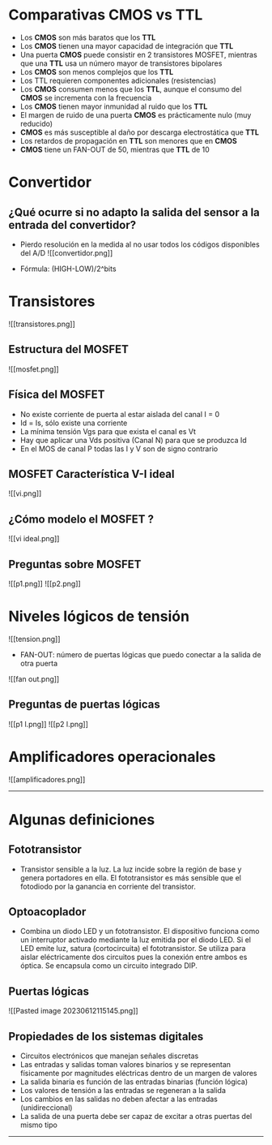 # Comparativas CMOS vs TTL

- Los **CMOS** son más baratos que los **TTL**
- Los **CMOS** tienen una mayor capacidad de integración que **TTL**
- Una puerta **CMOS** puede consistir en 2 transistores MOSFET, mientras que una **TTL** usa un número mayor de transistores bipolares
- Los **CMOS** son menos complejos que los **TTL**
- Los TTL requieren componentes adicionales (resistencias)
- Los **CMOS** consumen menos que los **TTL**, aunque el consumo del **CMOS** se incrementa con la frecuencia
- Los **CMOS** tienen mayor inmunidad al ruido que los **TTL**
- El margen de ruido de una puerta **CMOS** es prácticamente nulo (muy reducido)
- **CMOS** es más susceptible al daño por descarga electrostática que **TTL**
- Los retardos de propagación en **TTL** son menores que en **CMOS**
- **CMOS** tiene un FAN-OUT de 50, mientras que **TTL** de 10

# Convertidor

## ¿Qué ocurre si no adapto la salida del sensor a la entrada del convertidor?
- Pierdo resolución en la medida al no usar todos los códigos disponibles del A/D
![[convertidor.png]]

- Fórmula: (HIGH-LOW)/2^bits

# Transistores

![[transistores.png]]

## Estructura del MOSFET

![[mosfet.png]]


## Física del MOSFET

- No existe corriente de puerta al estar aislada del canal I = 0
- Id = Is, sólo existe una corriente
- La mínima tensión Vgs para que exista el canal es Vt
- Hay que aplicar una Vds positiva (Canal N) para que se produzca Id
- En el MOS de canal P todas las I y V son de signo contrario

## MOSFET Característica V-I ideal

![[vi.png]]

## ¿Cómo modelo el MOSFET ?

![[vi ideal.png]]

## Preguntas sobre MOSFET

![[p1.png]]
![[p2.png]]


# Niveles lógicos de tensión

![[tension.png]]

- FAN-OUT: número de puertas lógicas que puedo conectar a la salida de otra puerta

![[fan out.png]]

## Preguntas de puertas lógicas

![[p1 l.png]]
![[p2 l.png]]

# Amplificadores operacionales

![[amplificadores.png]]


---

# Algunas definiciones

## Fototransistor
- Transistor sensible a la luz. La luz incide sobre la región de base y genera portadores en ella. El fototransistor es más sensible que el fotodiodo por la ganancia en corriente del transistor.

## Optoacoplador
- Combina un diodo LED y un fototransistor. El dispositivo funciona como un interruptor activado mediante la luz emitida por el diodo LED. Si el LED emite luz,  satura (cortocircuita) el fototransistor. Se utiliza para aislar eléctricamente dos circuitos pues la conexión entre ambos es óptica. Se encapsula como un circuito integrado DIP.

## Puertas lógicas
![[Pasted image 20230612115145.png]]

## Propiedades de los sistemas digitales
- Circuitos electrónicos que manejan señales discretas
- Las entradas y salidas toman valores binarios y se representan físicamente por magnitudes eléctricas dentro de un margen de valores
- La salida binaria es función de las entradas binarias (función lógica)
- Los valores de tensión a las entradas se regeneran a la salida
- Los cambios en las salidas no deben afectar a las entradas (unidireccional)
- La salida de una puerta debe ser capaz de excitar a otras puertas del mismo tipo

---

